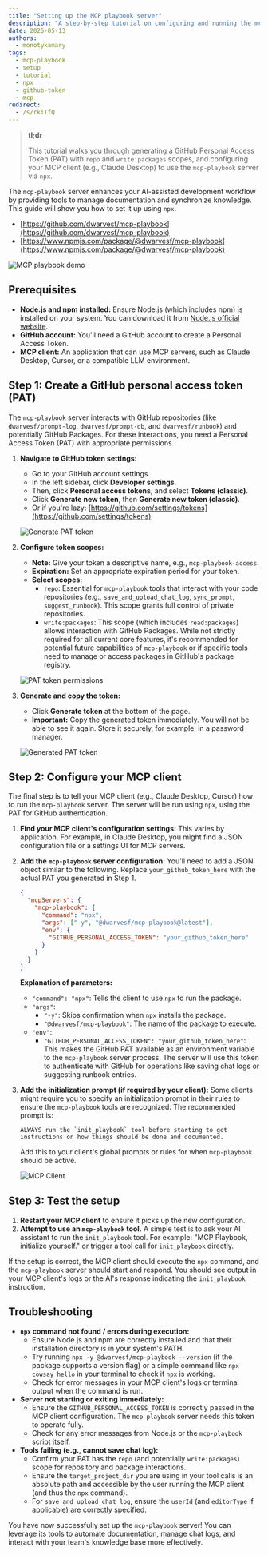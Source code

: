 ```yaml
---
title: "Setting up the MCP playbook server"
description: "A step-by-step tutorial on configuring and running the mcp-playbook server, including GitHub token creation and using npx."
date: 2025-05-13
authors:
  - monotykamary
tags:
  - mcp-playbook
  - setup
  - tutorial
  - npx
  - github-token
  - mcp
redirect:
  - /s/rkiTfQ
---
```


> **tl;dr**
>
> This tutorial walks you through generating a GitHub Personal Access Token (PAT) with `repo` and `write:packages` scopes, and configuring your MCP client (e.g., Claude Desktop) to use the `mcp-playbook` server via `npx`.

The `mcp-playbook` server enhances your AI-assisted development workflow by providing tools to manage documentation and synchronize knowledge. This guide will show you how to set it up using `npx`.

- [https://github.com/dwarvesf/mcp-playbook](https://github.com/dwarvesf/mcp-playbook)
- [https://www.npmjs.com/package/@dwarvesf/mcp-playbook](https://www.npmjs.com/package/@dwarvesf/mcp-playbook)

![MCP playbook demo](assets/mcp-playbook-demo.gif)

## Prerequisites

*   **Node.js and npm installed:** Ensure Node.js (which includes npm) is installed on your system. You can download it from [Node.js official website](https://nodejs.org/).
*   **GitHub account:** You'll need a GitHub account to create a Personal Access Token.
*   **MCP client:** An application that can use MCP servers, such as Claude Desktop, Cursor, or a compatible LLM environment.

## Step 1: Create a GitHub personal access token (PAT)

The `mcp-playbook` server interacts with GitHub repositories (like `dwarvesf/prompt-log`, `dwarvesf/prompt-db`, and `dwarvesf/runbook`) and potentially GitHub Packages. For these interactions, you need a Personal Access Token (PAT) with appropriate permissions.

1.  **Navigate to GitHub token settings:**
    *   Go to your GitHub account settings.
    *   In the left sidebar, click **Developer settings**.
    *   Then, click **Personal access tokens**, and select **Tokens (classic)**.
    *   Click **Generate new token**, then **Generate new token (classic)**.
    *   Or if you're lazy: [https://github.com/settings/tokens](https://github.com/settings/tokens)

    ![Generate PAT token](assets/generate-token.png)

2.  **Configure token scopes:**
    *   **Note:** Give your token a descriptive name, e.g., `mcp-playbook-access`.
    *   **Expiration:** Set an appropriate expiration period for your token.
    *   **Select scopes:**
        *   `repo`: Essential for `mcp-playbook` tools that interact with your code repositories (e.g., `save_and_upload_chat_log`, `sync_prompt`, `suggest_runbook`). This scope grants full control of private repositories.
        *   `write:packages`: This scope (which includes `read:packages`) allows interaction with GitHub Packages. While not strictly required for all current core features, it's recommended for potential future capabilities of `mcp-playbook` or if specific tools need to manage or access packages in GitHub's package registry.

    ![PAT token permissions](assets/pat-token-permissions.png)

3.  **Generate and copy the token:**
    *   Click **Generate token** at the bottom of the page.
    *   **Important:** Copy the generated token immediately. You will not be able to see it again. Store it securely, for example, in a password manager.

    ![Generated PAT token](assets/generated-pat-token.png)

## Step 2: Configure your MCP client

The final step is to tell your MCP client (e.g., Claude Desktop, Cursor) how to run the `mcp-playbook` server. The server will be run using `npx`, using the PAT for GitHub authentication.

1.  **Find your MCP client's configuration settings:**
    This varies by application. For example, in Claude Desktop, you might find a JSON configuration file or a settings UI for MCP servers.

2.  **Add the `mcp-playbook` server configuration:**
    You'll need to add a JSON object similar to the following. Replace `your_github_token_here` with the actual PAT you generated in Step 1.

    ```json
    {
      "mcpServers": {
        "mcp-playbook": {
          "command": "npx",
          "args": ["-y", "@dwarvesf/mcp-playbook@latest"],
          "env": {
            "GITHUB_PERSONAL_ACCESS_TOKEN": "your_github_token_here"
          }
        }
      }
    }
    ```

    **Explanation of parameters:**
    *   `"command": "npx"`: Tells the client to use `npx` to run the package.
    *   `"args"`:
        *   `"-y"`: Skips confirmation when `npx` installs the package.
        *   `"@dwarvesf/mcp-playbook"`: The name of the package to execute.
    *   `"env"`:
        *   `"GITHUB_PERSONAL_ACCESS_TOKEN": "your_github_token_here"`: This makes the GitHub PAT available as an environment variable to the `mcp-playbook` server process. The server will use this token to authenticate with GitHub for operations like saving chat logs or suggesting runbook entries.

3.  **Add the initialization prompt (if required by your client):**
    Some clients might require you to specify an initialization prompt in their rules to ensure the `mcp-playbook` tools are recognized. The recommended prompt is:

    ```
    ALWAYS run the `init_playbook` tool before starting to get instructions on how things should be done and documented.
    ```
    Add this to your client's global prompts or rules for when `mcp-playbook` should be active.

    ![MCP Client](assets/mcp-client.png)

## Step 3: Test the setup

1.  **Restart your MCP client** to ensure it picks up the new configuration.
2.  **Attempt to use an `mcp-playbook` tool.** A simple test is to ask your AI assistant to run the `init_playbook` tool.
    For example: \"MCP Playbook, initialize yourself.\" or trigger a tool call for `init_playbook` directly.

If the setup is correct, the MCP client should execute the `npx` command, and the `mcp-playbook` server should start and respond. You should see output in your MCP client\'s logs or the AI\'s response indicating the `init_playbook` instruction.

## Troubleshooting

*   **`npx` command not found / errors during execution:**
    *   Ensure Node.js and npm are correctly installed and that their installation directory is in your system's PATH.
    *   Try running `npx -y @dwarvesf/mcp-playbook --version` (if the package supports a version flag) or a simple command like `npx cowsay hello` in your terminal to check if `npx` is working.
    *   Check for error messages in your MCP client's logs or terminal output when the command is run.
*   **Server not starting or exiting immediately:**
    *   Ensure the `GITHUB_PERSONAL_ACCESS_TOKEN` is correctly passed in the MCP client configuration. The `mcp-playbook` server needs this token to operate fully.
    *   Check for any error messages from Node.js or the `mcp-playbook` script itself.
*   **Tools failing (e.g., cannot save chat log):**
    *   Confirm your PAT has the `repo` (and potentially `write:packages`) scope for repository and package interactions.
    *   Ensure the `target_project_dir` you are using in your tool calls is an absolute path and accessible by the user running the MCP client (and thus the `npx` command).
    *   For `save_and_upload_chat_log`, ensure the `userId` (and `editorType` if applicable) are correctly specified.

You have now successfully set up the `mcp-playbook` server! You can leverage its tools to automate documentation, manage chat logs, and interact with your team\'s knowledge base more effectively.
